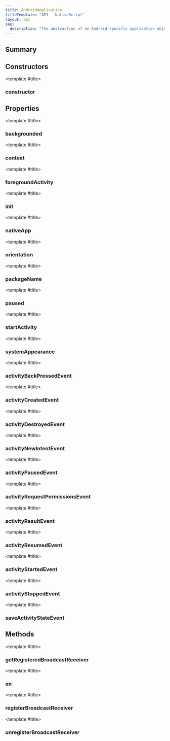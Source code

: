 ```yaml
---
title: AndroidApplication
titleTemplate: "API - NativeScript"
layout: api
seo:
  description: "The abstraction of an Android-specific application object."
---
```


<!-- This page is auto generated, do not edit manually. -->
<!-- Run "yarn generate:api-docs" to regenerate -->

<script setup lang="ts">
  import { provide } from "vue";
  import API_DATA from "./AndroidApplication.data.json";
  
  provide('API_DATA', API_DATA);
</script>

<APIRefHierarchy v-once />

<APIRefComment commentBase64="eyJibG9ja1RhZ3MiOltdLCJtb2RpZmllclRhZ3MiOnt9LCJzdW1tYXJ5IjpbeyJraW5kIjoidGV4dCIsInRleHQiOiJUaGUgYWJzdHJhY3Rpb24gb2YgYW4gQW5kcm9pZC1zcGVjaWZpYyBhcHBsaWNhdGlvbiBvYmplY3QuIn1dfQ==" v-once />

## <Heading ignore>Summary</Heading>

<APIRefSummary v-once />

## Constructors

<div class="">

<APIRef for="895" v-once>

<template #title>

### constructor

</template>

</APIRef>

</div>

## Properties

<div class="">

<APIRef for="905" v-once>

<template #title>

### backgrounded

</template>

</APIRef>

</div>

<div class="">

<APIRef for="898" v-once>

<template #title>

### context

</template>

</APIRef>

</div>

<div class="">

<APIRef for="899" v-once>

<template #title>

### foregroundActivity

</template>

</APIRef>

</div>

<div class="">

<APIRef for="906" v-once>

<template #title>

### init

</template>

</APIRef>

</div>

<div class="">

<APIRef for="897" v-once>

<template #title>

### nativeApp

</template>

</APIRef>

</div>

<div class="">

<APIRef for="901" v-once>

<template #title>

### orientation

</template>

</APIRef>

</div>

<div class="">

<APIRef for="903" v-once>

<template #title>

### packageName

</template>

</APIRef>

</div>

<div class="">

<APIRef for="904" v-once>

<template #title>

### paused

</template>

</APIRef>

</div>

<div class="">

<APIRef for="900" v-once>

<template #title>

### startActivity

</template>

</APIRef>

</div>

<div class="">

<APIRef for="902" v-once>

<template #title>

### systemAppearance

</template>

</APIRef>

</div>

<div class="isPublic isStatic">

<APIRef for="866" v-once>

<template #title>

### activityBackPressedEvent

</template>

</APIRef>

</div>

<div class="isPublic isStatic">

<APIRef for="858" v-once>

<template #title>

### activityCreatedEvent

</template>

</APIRef>

</div>

<div class="isPublic isStatic">

<APIRef for="859" v-once>

<template #title>

### activityDestroyedEvent

</template>

</APIRef>

</div>

<div class="isPublic isStatic">

<APIRef for="867" v-once>

<template #title>

### activityNewIntentEvent

</template>

</APIRef>

</div>

<div class="isPublic isStatic">

<APIRef for="861" v-once>

<template #title>

### activityPausedEvent

</template>

</APIRef>

</div>

<div class="isPublic isStatic">

<APIRef for="868" v-once>

<template #title>

### activityRequestPermissionsEvent

</template>

</APIRef>

</div>

<div class="isPublic isStatic">

<APIRef for="865" v-once>

<template #title>

### activityResultEvent

</template>

</APIRef>

</div>

<div class="isPublic isStatic">

<APIRef for="862" v-once>

<template #title>

### activityResumedEvent

</template>

</APIRef>

</div>

<div class="isPublic isStatic">

<APIRef for="860" v-once>

<template #title>

### activityStartedEvent

</template>

</APIRef>

</div>

<div class="isPublic isStatic">

<APIRef for="863" v-once>

<template #title>

### activityStoppedEvent

</template>

</APIRef>

</div>

<div class="isPublic isStatic">

<APIRef for="864" v-once>

<template #title>

### saveActivityStateEvent

</template>

</APIRef>

</div>

## Methods

<div class="isPublic">

<APIRef for="995" v-once>

<template #title>

### getRegisteredBroadcastReceiver

</template>

</APIRef>

</div>

<div class="">

<APIRef for="910" v-once>

<template #title>

### on

</template>

</APIRef>

</div>

<div class="">

<APIRef for="998" v-once>

<template #title>

### registerBroadcastReceiver

</template>

</APIRef>

</div>

<div class="">

<APIRef for="1006" v-once>

<template #title>

### unregisterBroadcastReceiver

</template>

</APIRef>

</div>
